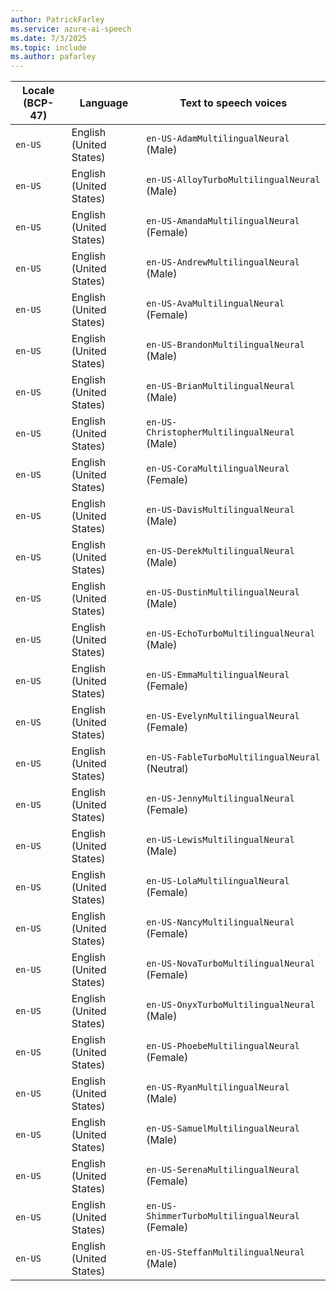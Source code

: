 ```yaml
---
author: PatrickFarley
ms.service: azure-ai-speech
ms.date: 7/3/2025
ms.topic: include
ms.author: pafarley
---
```


| Locale (BCP-47) | Language | Text to speech voices |
| ----- | ----- | ----- |
| `en-US` | English (United States) | `en-US-AdamMultilingualNeural` (Male) |
| `en-US` | English (United States) | `en-US-AlloyTurboMultilingualNeural` (Male) |
| `en-US` | English (United States) | `en-US-AmandaMultilingualNeural` (Female) |
| `en-US` | English (United States) | `en-US-AndrewMultilingualNeural` (Male) |
| `en-US` | English (United States) | `en-US-AvaMultilingualNeural` (Female) |
| `en-US` | English (United States) | `en-US-BrandonMultilingualNeural` (Male) |
| `en-US` | English (United States) | `en-US-BrianMultilingualNeural` (Male) |
| `en-US` | English (United States) | `en-US-ChristopherMultilingualNeural` (Male) |
| `en-US` | English (United States) | `en-US-CoraMultilingualNeural` (Female) |
| `en-US` | English (United States) | `en-US-DavisMultilingualNeural` (Male) |
| `en-US` | English (United States) | `en-US-DerekMultilingualNeural` (Male) |
| `en-US` | English (United States) | `en-US-DustinMultilingualNeural` (Male) |
| `en-US` | English (United States) | `en-US-EchoTurboMultilingualNeural` (Male) |
| `en-US` | English (United States) | `en-US-EmmaMultilingualNeural` (Female) |
| `en-US` | English (United States) | `en-US-EvelynMultilingualNeural` (Female) |
| `en-US` | English (United States) | `en-US-FableTurboMultilingualNeural` (Neutral) |
| `en-US` | English (United States) | `en-US-JennyMultilingualNeural` (Female) |
| `en-US` | English (United States) | `en-US-LewisMultilingualNeural` (Male) |
| `en-US` | English (United States) | `en-US-LolaMultilingualNeural` (Female) |
| `en-US` | English (United States) | `en-US-NancyMultilingualNeural` (Female) |
| `en-US` | English (United States) | `en-US-NovaTurboMultilingualNeural` (Female) |
| `en-US` | English (United States) | `en-US-OnyxTurboMultilingualNeural` (Male) |
| `en-US` | English (United States) | `en-US-PhoebeMultilingualNeural` (Female) |
| `en-US` | English (United States) | `en-US-RyanMultilingualNeural` (Male) |
| `en-US` | English (United States) | `en-US-SamuelMultilingualNeural` (Male) |
| `en-US` | English (United States) | `en-US-SerenaMultilingualNeural` (Female) |
| `en-US` | English (United States) | `en-US-ShimmerTurboMultilingualNeural` (Female) |
| `en-US` | English (United States) | `en-US-SteffanMultilingualNeural` (Male) | 

